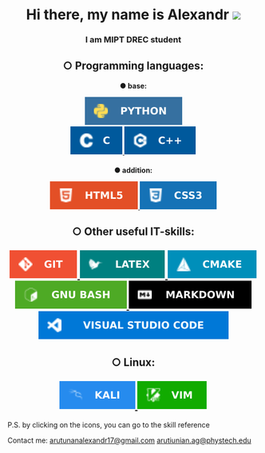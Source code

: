 <h1 align="center">Hi there, my name is Alexandr
<img src="https://github.com/blackcater/blackcater/raw/main/images/Hi.gif" height="32"/></h1>
<h3 align="center">I am MIPT DREC student</h3>

<h2 align="center">
○ Programming languages:<br>

<h4 align="center" class="part_lang">
<p>● base:</p>
 <a href="https://www.python.org/">
<img src="img/py.svg" alt="python">
</a><br>
<a href="https://www.gnu.org/software/gnu-c-manual/gnu-c-manual.html">
<img src="img/c_img.svg" alt="c">
</a>

<a href="https://en.cppreference.com/w/"> 
 
<img src="img/cpp_img.svg" alt="cpp">
</a>
</h4>
<h4 align="center" class="part_lang">
<p> ● addition:</p>


<a href="https://htmlreference.io/">
<img src="img/html.svg" alt="html">
</a>
<a href="https://htmlreference.io/">
<img src="img/css.svg" alt="css">
</a>
</h4>
</h2>


<h2 align="center">
○ Other useful IT-skills:<br><br>
<a href="https://git-scm.com/">
<img src="img/git.svg" alt="latex">
</a>
<a href="https://www.overleaf.com/learn/latex/Learn_LaTeX_in_30_minutes#What_is_LaTeX?">
<img src="img/latex.svg" alt="latex">
</a>
<a href="https://cmake.org/">
<img src="img/cmake.svg" alt="cmake">
</a><br>
<a href="https://www.gnu.org/software/bash/manual/bash.html">
<img src="img/bash.svg" alt="bash">
</a>
<a href="https://support.typora.io/Markdown-Reference/">
<img src="img/md.svg" alt="markdown">
</a>
<a href="https://code.visualstudio.com/">
<img src="img/vs.svg" alt="vs code">
</a>
</h2>


<h2 align="center">
○ Linux:<br><br>
<a href="https://www.kali.org/">
<img src="img/kali.svg" alt="kali">
</a>
<a href="https://losst.pro/kak-polzovatsya-tekstovym-redaktorom-vim#%D0%9A%D0%B0%D0%BA_%D0%B8%D1%81%D0%BF%D0%BE%D0%BB%D1%8C%D0%B7%D0%BE%D0%B2%D0%B0%D1%82%D1%8C_%D1%80%D0%B5%D0%B4%D0%B0%D0%BA%D1%82%D0%BE%D1%80_Vim">
<img src="img/vim.svg" alt="vim">
</a><br>

</h2>

<p align="center">

P.S. by clicking on the icons, you can go to the skill reference

Contact me: arutunanalexandr17@gmail.com
arutiunian.ag@phystech.edu
 </p>
